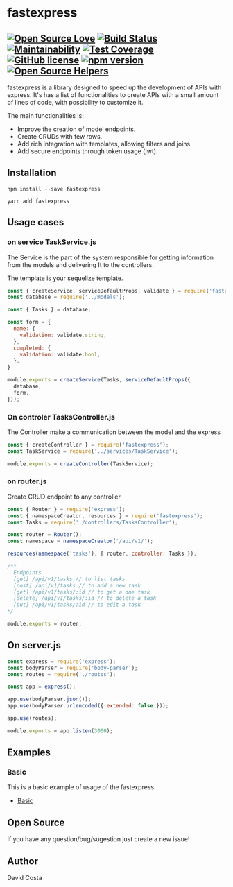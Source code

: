 # fastexpress

[![Open Source Love](https://badges.frapsoft.com/os/v1/open-source.svg?v=103)](https://github.com/ellerbrock/open-source-badges/)
[![Build Status](https://travis-ci.org/davidcostadev/fastexpress.svg?branch=master)](https://travis-ci.org/davidcostadev/fastexpress)
[![Maintainability](https://api.codeclimate.com/v1/badges/b045a34c8cb425bf67f1/maintainability)](https://codeclimate.com/github/withmoney/withmoney-api/maintainability)
[![Test Coverage](https://api.codeclimate.com/v1/badges/b045a34c8cb425bf67f1/test_coverage)](https://codeclimate.com/github/withmoney/withmoney-api/test_coverage)
[![GitHub license](https://img.shields.io/github/license/davidcostadev/fastexpress.svg)](https://github.com/davidcostadev/fastexpress/blob/master/LICENSE)
[![npm version](https://img.shields.io/npm/v/fastexpress.svg)](https://www.npmjs.com/package/fastexpress)
[![Open Source Helpers](https://www.codetriage.com/davidcostadev/fastexpress/badges/users.svg)](https://www.codetriage.com/davidcostadev/fastexpress)
---

fastexpress is a library designed to speed up the development of APIs with express. It's has a list of functionalities to create APIs with a small amount of lines of code, with possibility to customize it.

The main functionalities is:

- Improve the creation of model endpoints.
- Create CRUDs with few rows.
- Add rich integration with templates, allowing filters and joins.
- Add secure endpoints through token usage (jwt).

## Installation

`npm install --save fastexpress`

`yarn add fastexpress`


## Usage cases

### on service TaskService.js

The Service is the part of the system responsible for getting information from the models and delivering It to the controllers.

The template is your sequelize template.

```javascript
const { createService, serviceDefaultProps, validate } = require('fastexpress');
const database = require('../models');

const { Tasks } = database;

const form = {
  name: {
    validation: validate.string,
  },
  completed: {
    validation: validate.bool,
  },
}

module.exports = createService(Tasks, serviceDefaultProps({
  database,
  form,
}));
```


### On controler TasksController.js 

The Controller make a communication between the model and the express

```javascript
const { createController } = require('fastexpress');
const TaskService = require('../services/TaskService');

module.exports = createController(TaskService);
```


### on router.js

Create CRUD endpoint to any controller

```javascript
const { Router } = require('express');
const { namespaceCreator, resources } = require('fastexpress');
const Tasks = require('./controllers/TasksController');

const router = Router();
const namespace = namespaceCreator('/api/v1/');

resources(namespace('tasks'), { router, controller: Tasks });

/**
  Endpoints
  [get] /api/v1/tasks // to list tasks
  [post] /api/v1/tasks // to add a new task
  [get] /api/v1/tasks/:id // to get a one task
  [delete] /api/v1/tasks/:id // to delete a task
  [put] /api/v1/tasks/:id // to edit a task
*/

module.exports = router;

```

## On server.js

```javascript
const express = require('express');
const bodyParser = require('body-parser');
const routes = require('./routes');

const app = express();

app.use(bodyParser.json());
app.use(bodyParser.urlencoded({ extended: false }));

app.use(routes);

module.exports = app.listen(3000);

```

## Examples

### Basic

This is a basic example of usage of the fastexpress.

- [Basic](examples/basic)


## Open Source

If you have any question/bug/sugestion just create a new issue!

## Author

David Costa
